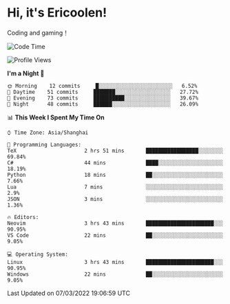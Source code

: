 # Hi, it's Ericoolen!
Coding and gaming！

<!--START_SECTION:waka-->
![Code Time](http://img.shields.io/badge/Code%20Time-188%20hrs%2041%20mins-blue)

![Profile Views](http://img.shields.io/badge/Profile%20Views-0-blue)

**I'm a Night 🦉** 

```text
🌞 Morning    12 commits     █░░░░░░░░░░░░░░░░░░░░░░░░   6.52% 
🌆 Daytime    51 commits     ███████░░░░░░░░░░░░░░░░░░   27.72% 
🌃 Evening    73 commits     ██████████░░░░░░░░░░░░░░░   39.67% 
🌙 Night      48 commits     ██████░░░░░░░░░░░░░░░░░░░   26.09%

```


📊 **This Week I Spent My Time On** 

```text
⌚︎ Time Zone: Asia/Shanghai

💬 Programming Languages: 
TeX                      2 hrs 51 mins       █████████████████░░░░░░░░   69.84% 
C#                       44 mins             ████░░░░░░░░░░░░░░░░░░░░░   18.19% 
Python                   18 mins             ██░░░░░░░░░░░░░░░░░░░░░░░   7.66% 
Lua                      7 mins              ░░░░░░░░░░░░░░░░░░░░░░░░░   2.9% 
JSON                     3 mins              ░░░░░░░░░░░░░░░░░░░░░░░░░   1.36%

🔥 Editors: 
Neovim                   3 hrs 43 mins       ██████████████████████░░░   90.95% 
VS Code                  22 mins             ██░░░░░░░░░░░░░░░░░░░░░░░   9.05%

💻 Operating System: 
Linux                    3 hrs 43 mins       ██████████████████████░░░   90.95% 
Windows                  22 mins             ██░░░░░░░░░░░░░░░░░░░░░░░   9.05%

```


 Last Updated on 07/03/2022 19:06:59 UTC
<!--END_SECTION:waka-->

